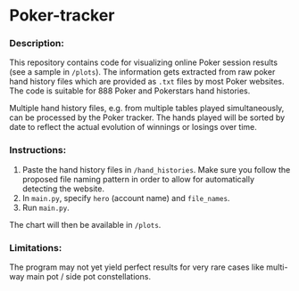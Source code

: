 # Poker-tracker

### Description:

This repository contains code for visualizing online Poker session results (see a sample
in `/plots`). The information gets extracted from raw poker hand history files which are
provided as `.txt` files by most Poker websites. The code is suitable for 888 Poker and
Pokerstars hand histories.

Multiple hand history files, e.g. from multiple tables played simultaneously, can be
processed by the Poker tracker. The hands played will be sorted by date to reflect the
actual evolution of winnings or losings over time.

### Instructions:

1. Paste the hand history files in `/hand_histories`. Make sure you follow the proposed
   file naming pattern in order to allow for automatically detecting the website.
2. In `main.py`, specify `hero` (account name) and `file_names`.
3. Run `main.py`.
   
The chart will then be available in `/plots`.

### Limitations:

The program may not yet yield perfect results for very rare cases like multi-way main
pot / side pot constellations.
